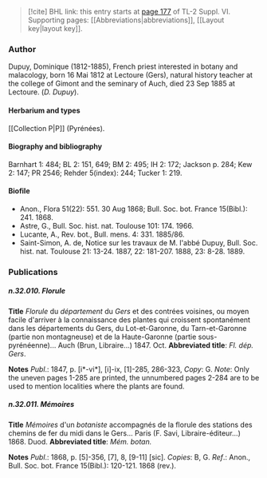 > [!cite] BHL link: this entry starts at [page 177](https://www.biodiversitylibrary.org/item/103835#page/187/mode/1up) of TL-2 Suppl. VI.
> Supporting pages: [[Abbreviations|abbreviations]], [[Layout key|layout key]].

### Author

Dupuy, Dominique (1812-1885), French priest interested in botany and malacology, born 16 Mai 1812 at Lectoure (Gers), natural history teacher at the college of Gimont and the seminary of Auch, died 23 Sep 1885 at Lectoure. (*D. Dupuy*).

#### Herbarium and types

[[Collection P|P]] (Pyrénées).

#### Biography and bibliography

Barnhart 1: 484; BL 2: 151, 649; BM 2: 495; IH 2: 172; Jackson p. 284; Kew 2: 147; PR 2546; Rehder 5(index): 244; Tucker 1: 219.

#### Biofile

- Anon., Flora 51(22): 551. 30 Aug 1868; Bull. Soc. bot. France 15(Bibl.): 241. 1868.
- Astre, G., Bull. Soc. hist. nat. Toulouse 101: 174. 1966.
- Lucante, A., Rev. bot., Bull. mens. 4: 331. 1885/86.
- Saint-Simon, A. de, Notice sur les travaux de M. l'abbé Dupuy, Bull. Soc. hist. nat. Toulouse 21: 13-24. 1887, 22: 181-207. 1888, 23: 8-28. 1889.

### Publications

##### n.32.010. Florule

**Title**
*Florule* du *département* du *Gers* et des contrées voisines, ou moyen facile d'arriver à la connaissance des plantes qui croissent spontanément dans les départements du Gers, du Lot-et-Garonne, du Tarn-et-Garonne (partie non montagneuse) et de la Haute-Garonne (partie sous-pyrénéenne)... Auch (Brun, Libraire...) 1847. Oct.
**Abbreviated title**: *Fl. dép. Gers*.

**Notes**
*Publ*.: 1847, p. \[i\*-vi\*\], \[i\]-ix, \[1\]-285, 286-323, *Copy*: G.
*Note*: Only the uneven pages 1-285 are printed, the unnumbered pages 2-284 are to be used to mention localities where the plants are found.

##### n.32.011. Mémoires

**Title**
*Mémoires* d'un *botaniste* accompagnés de la florule des stations des chemins de fer du midi dans le Gers... Paris (F. Savi, Libraire-éditeur...) 1868. Duod.
**Abbreviated title**: *Mém. botan.*

**Notes**
*Publ*.: 1868, p. \[5\]-356, \[7\], 8, \[9-11\] \[sic\]. *Copies*: B, G.
*Ref*.: Anon., Bull. Soc. bot. France 15(Bibl.): 120-121. 1868 (rev.).

